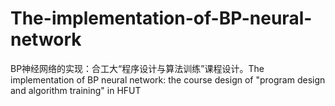 # The-implementation-of-BP-neural-network
BP神经网络的实现：合工大“程序设计与算法训练”课程设计。The implementation of BP neural network: the course design of "program design and algorithm training" in HFUT
